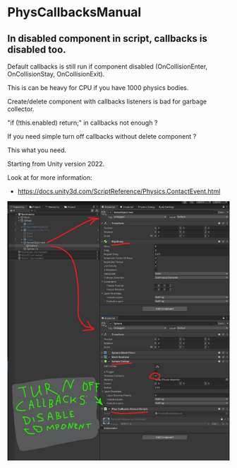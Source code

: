 # PhysCallbacksManual

## In disabled component in script, callbacks is disabled too.

Default callbacks is still run if component disabled (OnCollisionEnter, OnCollisionStay, OnCollisionExit).

This is can be heavy for CPU if you have 1000 physics bodies.

Create/delete component with callbacks listeners is bad for garbage collector.

"if (!this.enabled) return;" in callbacks not enough ?

If you need simple turn off callbacks without delete component ?

This what you need.

Starting from Unity version 2022.

Look at for more information:
* https://docs.unity3d.com/ScriptReference/Physics.ContactEvent.html

![Screenshot](https://github.com/AntonioModer/PhysCallbacksManual/blob/main/%D0%A1%D0%BD%D0%B8%D0%BC%D0%BE%D0%BA%20%D1%8D%D0%BA%D1%80%D0%B0%D0%BD%D0%B0%202024-01-02%20211307%20en.jpg)
